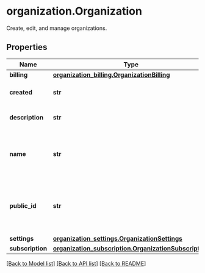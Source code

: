 # organization.Organization

Create, edit, and manage organizations.
## Properties
Name | Type | Description | Notes
------------ | ------------- | ------------- | -------------
**billing** | [**organization_billing.OrganizationBilling**](OrganizationBilling.md) |  | [optional] 
**created** | **str** | Date of the organization creation. | [optional] [readonly] 
**description** | **str** | Description of the organization. | [optional] 
**name** | **str** | The name of the new child-organization, limited to 32 characters. | [optional] 
**public_id** | **str** | The &#x60;public_id&#x60; of the organization you are operating within. | [optional] 
**settings** | [**organization_settings.OrganizationSettings**](OrganizationSettings.md) |  | [optional] 
**subscription** | [**organization_subscription.OrganizationSubscription**](OrganizationSubscription.md) |  | [optional] 

[[Back to Model list]](../README.md#documentation-for-models) [[Back to API list]](../README.md#documentation-for-api-endpoints) [[Back to README]](../README.md)


